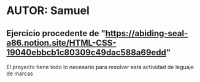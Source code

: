 # AUTOR: Samuel
## Ejercicio procedente de "https://abiding-seal-a86.notion.site/HTML-CSS-19040ebbcb1c80309c49dac588a69edd"

El proyecto tiene todo lo necesario para resolver esta actividad de leguaje de marcas